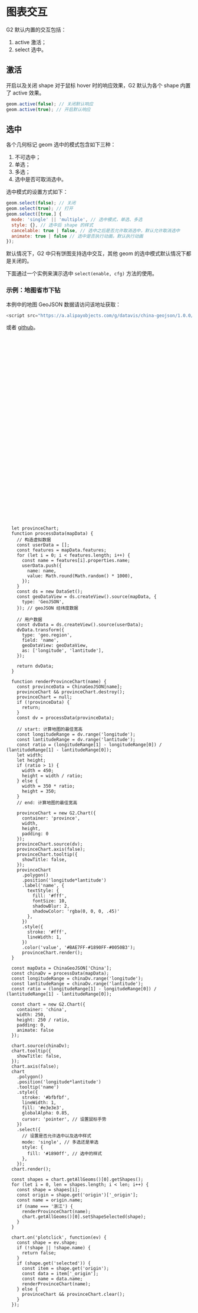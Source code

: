 <!--
index: 18
title: 图表交互
resource:
  jsFiles:
    - ${url.dataSet}
    - ${url.g2}
-->

# 图表交互

G2 默认内置的交互包括：

1. active 激活；
2. select 选中。

## 激活

开启以及关闭 shape 对于鼠标 hover 时的响应效果，G2 默认为各个 shape 内置了 active 效果。

```js
geom.active(false); // 关闭默认响应
geom.active(true); // 开启默认响应
```

## 选中

各个几何标记 geom 选中的模式包含如下三种：

1. 不可选中；
2. 单选；
3. 多选；
4. 选中是否可取消选中。

选中模式的设置方式如下：

```js
geom.select(false); // 关闭
geom.select(true); // 打开
geom.select([true,] {
  mode: 'single' || 'multiple', // 选中模式，单选、多选
  style: {}, // 选中后 shape 的样式
  cancelable: true | false, // 选中之后是否允许取消选中，默认允许取消选中
  animate: true | false // 选中是否执行动画，默认执行动画
});
```

默认情况下，G2 中只有饼图支持选中交互，其他 geom 的选中模式默认情况下都是关闭的。

下面通过一个实例来演示选中 `select(enable, cfg)` 方法的使用。

### 示例：地图省市下钻

本例中的地图 GeoJSON 数据请访问该地址获取：

```js
<script src="https://a.alipayobjects.com/g/datavis/china-geojson/1.0.0/index.js"></script>
```

或者 [github](https://github.com/antvis/china-geojson)。

<script src="https://a.alipayobjects.com/g/datavis/china-geojson/1.0.0/index.js"></script>

<div style="position:relative;padding-left:250px; height: 500px;">
  <div id="china" style="position: absolute;top:5px;left:5px;"></div>
  <div id="province"></div>
</div>


```js+
  let provinceChart;
  function processData(mapData) {
    // 构造虚拟数据
    const userData = [];
    const features = mapData.features;
    for (let i = 0; i < features.length; i++) {
      const name = features[i].properties.name;
      userData.push({
        name: name,
        value: Math.round(Math.random() * 1000),
      });
    }
    const ds = new DataSet();
    const geoDataView = ds.createView().source(mapData, {
      type: 'GeoJSON',
    }); // geoJSON 经纬度数据

    // 用户数据
    const dvData = ds.createView().source(userData);
    dvData.transform({
      type: 'geo.region',
      field: 'name',
      geoDataView: geoDataView,
      as: ['longitude', 'lantitude'],
    });

    return dvData;
  }

  function renderProvinceChart(name) {
    const provinceData = ChinaGeoJSON[name];
    provinceChart && provinceChart.destroy();
    provinceChart = null;
    if (!provinceData) {
      return;
    }
    const dv = processData(provinceData);

    // start: 计算地图的最佳宽高
    const longitudeRange = dv.range('longitude');
    const lantitudeRange = dv.range('lantitude');
    const ratio = (longitudeRange[1] - longitudeRange[0]) / (lantitudeRange[1] - lantitudeRange[0]);
    let width;
    let height;
    if (ratio > 1) {
      width = 450;
      height = width / ratio;
    } else {
      width = 350 * ratio;
      height = 350;
    }
    // end: 计算地图的最佳宽高

    provinceChart = new G2.Chart({
      container: 'province',
      width,
      height,
      padding: 0
    });
    provinceChart.source(dv);
    provinceChart.axis(false);
    provinceChart.tooltip({
      showTitle: false,
    });
    provinceChart
      .polygon()
      .position('longitude*lantitude')
      .label('name', {
        textStyle: {
          fill: '#fff',
          fontSize: 10,
          shadowBlur: 2,
          shadowColor: 'rgba(0, 0, 0, .45)'
        },
      })
      .style({
        stroke: '#fff',
        lineWidth: 1,
      })
      .color('value', '#BAE7FF-#1890FF-#0050B3');
      provinceChart.render();
  }

  const mapData = ChinaGeoJSON['China'];
  const chinaDv = processData(mapData);
  const longitudeRange = chinaDv.range('longitude');
  const lantitudeRange = chinaDv.range('lantitude');
  const ratio = (longitudeRange[1] - longitudeRange[0]) / (lantitudeRange[1] - lantitudeRange[0]);

  const chart = new G2.Chart({
    container: 'china',
    width: 250,
    height: 250 / ratio,
    padding: 0,
    animate: false
  });

  chart.source(chinaDv);
  chart.tooltip({
    showTitle: false,
  });
  chart.axis(false);
  chart
    .polygon()
    .position('longitude*lantitude')
    .tooltip('name')
    .style({
      stroke: '#bfbfbf',
      lineWidth: 1,
      fill: '#e3e3e3',
      globalAlpha: 0.85,
      cursor: 'pointer', // 设置鼠标手势
    })
    .select({
      // 设置是否允许选中以及选中样式
      mode: 'single', // 多选还是单选
      style: {
        fill: '#1890ff', // 选中的样式
      },
    });
  chart.render();

  const shapes = chart.getAllGeoms()[0].getShapes();
  for (let i = 0, len = shapes.length; i < len; i++) {
    const shape = shapes[i];
    const origin = shape.get('origin')['_origin'];
    const name = origin.name;
    if (name === '浙江') {
      renderProvinceChart(name);
      chart.getAllGeoms()[0].setShapeSelected(shape);
    }
  }

  chart.on('plotclick', function(ev) {
    const shape = ev.shape;
    if (!shape || !shape.name) {
      return false;
    }
    if (shape.get('selected')) {
      const item = shape.get('origin');
      const data = item['_origin'];
      const name = data.name;
      renderProvinceChart(name);
    } else {
      provinceChart && provinceChart.clear();
    }
  });
```

